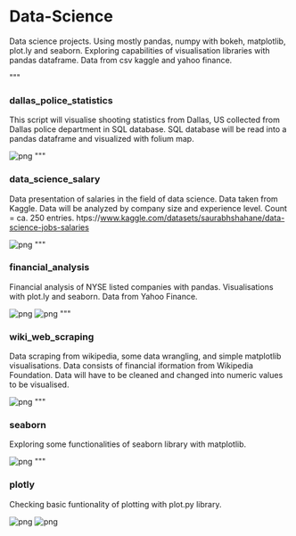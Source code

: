 # Data-Science
Data science projects. Using mostly pandas, numpy with bokeh, matplotlib, plot.ly and seaborn.
Exploring capabilities of visualisation libraries with pandas dataframe.
Data from csv kaggle and yahoo finance.

"""
### dallas_police_statistics ###
This script will visualise shooting statistics from Dallas, US collected from Dallas police department in SQL database.
SQL database will be read into a pandas dataframe and visualized with folium map.

![png](https://github.com/rafaski1/Data-Science/blob/main/dallas.PNG?raw=true)
"""
### data_science_salary ###
Data presentation of salaries in the field of data science. Data taken from Kaggle.
Data will be analyzed by company size and experience level. Count = ca. 250 entries.
htps://www.kaggle.com/datasets/saurabhshahane/data-science-jobs-salaries

![png](https://github.com/rafaski1/Data-Science/blob/main/salary.PNG?raw=true)
"""
### financial_analysis ###
Financial analysis of NYSE listed companies with pandas.
Visualisations with plot.ly and seaborn.
Data from Yahoo Finance.

![png](https://github.com/rafaski1/Data-Science/blob/main/financial_analysis.PNG?raw=true)
![png](https://github.com/rafaski1/Data-Science/blob/main/financial_analysis2.PNG?raw=true)
"""
### wiki_web_scraping ###
Data scraping from wikipedia, some data wrangling, and simple matplotlib visualisations.
Data consists of financial iformation from Wikipedia Foundation.
Data will have to be cleaned and changed into numeric values to be visualised.

![png](https://github.com/rafaski1/Data-Science/blob/main/wiki_foundation.PNG?raw=true)
"""
### seaborn ###
Exploring some functionalities of seaborn library with matplotlib.

![png](https://github.com/rafaski1/Data-Science/blob/main/seaborn.PNG?raw=true)
"""
### plotly ###
Checking basic funtionality of plotting with plot.py library.

![png](https://github.com/rafaski1/Data-Science/blob/main/plotly.PNG?raw=true)
![png](https://github.com/rafaski1/Data-Science/blob/main/plotly2.PNG?raw=true)
